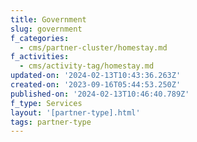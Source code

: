 ```yaml
---
title: Government
slug: government
f_categories:
  - cms/partner-cluster/homestay.md
f_activities:
  - cms/activity-tag/homestay.md
updated-on: '2024-02-13T10:43:36.263Z'
created-on: '2023-09-16T05:44:53.250Z'
published-on: '2024-02-13T10:46:40.789Z'
f_type: Services
layout: '[partner-type].html'
tags: partner-type
---
```



